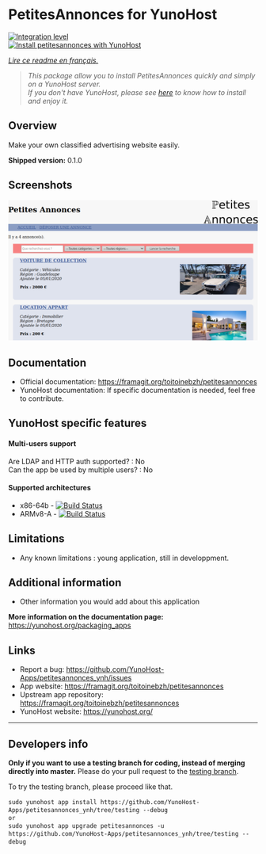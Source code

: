 # PetitesAnnonces for YunoHost

[![Integration level](https://dash.yunohost.org/integration/petitesannonces.svg)](https://dash.yunohost.org/appci/app/petitesannonces)  
[![Install petitesannonces with YunoHost](https://install-app.yunohost.org/install-with-yunohost.png)](https://install-app.yunohost.org/?app=petitesannonces)

*[Lire ce readme en français.](./README_fr.md)*

> *This package allow you to install PetitesAnnonces quickly and simply on a YunoHost server.  
If you don't have YunoHost, please see [here](https://yunohost.org/#/install) to know how to install and enjoy it.*

## Overview

Make your own classified advertising website easily.

**Shipped version:** 0.1.0

## Screenshots

![demo](doc/demo.png)

<!-- 
## Demo

* [Official demo](Link to a demo site for this app)

## Configuration

How to configure this app: by an admin panel, a plain file with SSH, or any other way.

-->

## Documentation

 * Official documentation: https://framagit.org/toitoinebzh/petitesannonces  
 * YunoHost documentation: If specific documentation is needed, feel free to contribute.

## YunoHost specific features

#### Multi-users support

Are LDAP and HTTP auth supported? : No  
Can the app be used by multiple users? : No  

#### Supported architectures

* x86-64b - [![Build Status](https://ci-apps.yunohost.org/ci/logs/petitesannonces%20%28Apps%29.svg)](https://ci-apps.yunohost.org/ci/apps/petitesannonces/)
* ARMv8-A - [![Build Status](https://ci-apps-arm.yunohost.org/ci/logs/petitesannonces%20%28Apps%29.svg)](https://ci-apps-arm.yunohost.org/ci/apps/petitesannonces/)

## Limitations

* Any known limitations : young application, still in developpment.

## Additional information

* Other information you would add about this application

**More information on the documentation page:**  
https://yunohost.org/packaging_apps

## Links

 * Report a bug: https://github.com/YunoHost-Apps/petitesannonces_ynh/issues
 * App website: https://framagit.org/toitoinebzh/petitesannonces  
 * Upstream app repository: https://framagit.org/toitoinebzh/petitesannonces  
 * YunoHost website: https://yunohost.org/

---

Developers info
----------------

**Only if you want to use a testing branch for coding, instead of merging directly into master.**
Please do your pull request to the [testing branch](https://github.com/YunoHost-Apps/petitesannonces_ynh/tree/testing).

To try the testing branch, please proceed like that.
```
sudo yunohost app install https://github.com/YunoHost-Apps/petitesannonces_ynh/tree/testing --debug
or
sudo yunohost app upgrade petitesannonces -u https://github.com/YunoHost-Apps/petitesannonces_ynh/tree/testing --debug
```
